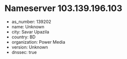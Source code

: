 # Nameserver 103.139.196.103

* as_number: 139202
* name: Unknown
* city: Savar Upazila
* country: BD
* organization: Power Media
* version: Unknown
* dnssec: true
